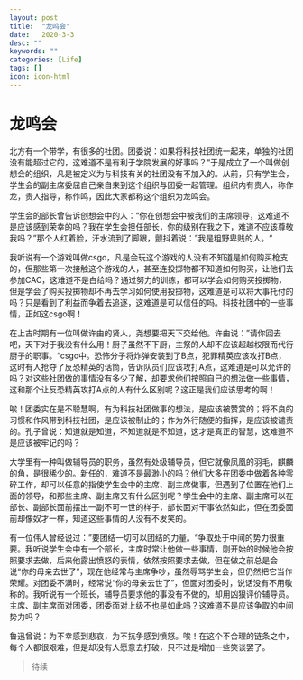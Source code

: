 ```yaml
---
layout: post
title:  "龙鸣会"
date:   2020-3-3
desc: ""
keywords: ""
categories: [Life]
tags: []
icon: icon-html
---
```


# 龙鸣会

北方有一个带学，有很多的社团。团委说：如果将科技社团统一起来，单独的社团没有能超过它的，这难道不是有利于学院发展的好事吗？“于是成立了一个叫做创想会的组织，凡是被定义为与科技有关的社团没有不加入的。从前，只有学生会，学生会的副主席委屈自己亲自来到这个组织与团委一起管理。组织内有贵人，称作龙，贵人指导，称作鸣，因此大家都称这个组织为龙鸣会。

学生会的部长曾告诉创想会中的人：“你在创想会中被我们的主席领导，这难道不是应该感到荣幸的吗？我在学生会担任部长，你的级别在我之下，难道不应该尊敬我吗？”那个人红着脸，汗水流到了脚跟，颤抖着说：”我是粗野卑贱的人。“

我听说有一个游戏叫做csgo，凡是会玩这个游戏的人没有不知道是如何购买枪支的，但那些第一次接触这个游戏的人，甚至连投掷物都不知道如何购买，让他们去参加CAC，这难道不是白给吗？通过努力的训练，都可以学会如何购买投掷物，但是学会了购买投掷物却不再去学习如何使用投掷物，这难道是可以将大事托付的吗？只是看到了利益而争着去追逐，这难道是可以信任的吗。科技社团中的一些事情，正如这csgo啊！

在上古时期有一位叫做许由的贤人，尧想要把天下交给他。许由说：”请你回去吧，天下对于我没有什么用！厨子虽然不下厨，主祭的人却不应该超越权限而代行厨子的职事。“csgo中。恐怖分子将炸弹安装到了B点，犯罪精英应该攻打B点，这时有人抢夺了反恐精英的话筒，告诉队员们应该攻打A点，这难道是可以允许的吗？对这些社团做的事情没有多少了解，却要求他们按照自己的想法做一些事情，这和那个让反恐精英攻打A点的人有什么区别呢？这正是我们应该思考的啊！

唉！团委实在是不聪慧啊，有为科技社团做事的想法，是应该被赞赏的；将不良的习惯和作风带到科技社团，是应该被制止的；作为外行随便的指挥，是应该被谴责的。孔子曾说：知道就是知道，不知道就是不知道，这才是真正的智慧，这难道不是应该被牢记的吗？

大学里有一种叫做辅导员的职务，虽然有处级辅导员，但它就像凤凰的羽毛，麒麟的角，是很稀少的。新任的，难道不是最渺小的吗？他们大多在团委中做着各种零碎工作，却可以任意的指使学生会中的主席、副主席做事，但遇到了位置在他们上面的领导，和那些主席、副主席又有什么区别呢？学生会中的主席、副主席可以在部长、副部长面前摆出一副不可一世的样子，部长面对干事依然如此，但在团委面前却像奴才一样，知道这些事情的人没有不发笑的。

有一位伟人曾经说过：”要团结一切可以团结的力量。“争取处于中间的势力很重要。我听说学生会中有一个部长，主席时常让他做一些事情，刚开始的时候他会按照要求去做，后来他露出愤怒的表情，依然按照要求去做，但在做之前总是会说“你的母亲去世了”，现在他经常与主席争吵，虽然辱骂学生会，但仍然把它当作荣耀。对团委不满时，经常说“你的母亲去世了”，但面对团委时，说话没有不用敬称的。我听说有一个班长，辅导员要求他的事没有不做的，却用凶狠评价辅导员。主席、副主席面对团委，团委面对上级不也是如此吗？这难道不是应该争取的中间势力吗？

鲁迅曾说：为不幸感到悲哀，为不抗争感到愤怒。唉！在这个不合理的链条之中，每个人都很艰难，但是却没有人愿意去打破，只不过是增加一些笑谈罢了。



> 待续



